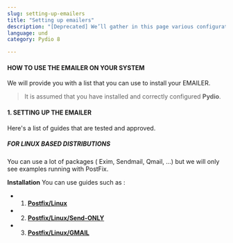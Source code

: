 ```yaml
---
slug: setting-up-emailers
title: "Setting up emailers"
description: "[Deprecated] We’ll gather in this page various configuration and guides to have emailing working on various systems."
language: und
category: Pydio 8

---
```


#### HOW TO USE THE EMAILER ON YOUR SYSTEM
We will provide you with a list that you can use to install your EMAILER.

>It is assumed that you have installed and correctly configured **Pydio**.

#### 1. SETTING UP THE EMAILER
Here's a list of guides that are tested and approved.

##### FOR LINUX BASED DISTRIBUTIONS
You can use a lot of packages ( Exim, Sendmail, Qmail, ...) but we will only see examples running with PostFix.

**Installation**
You can use guides such as :
+ 1. **[Postfix/Linux](https://www.digitalocean.com/community/tutorials/how-to-install-and-configure-postfix-on-ubuntu-16-04)**
+ 2. **[Postfix/Linux/Send-ONLY](https://www.digitalocean.com/community/tutorials/how-to-install-and-configure-postfix-as-a-send-only-smtp-server-on-ubuntu-16-04)**
+ 3. **[Postfix/Linux/GMAIL](https://linode.com/docs/email/postfix/configure-postfix-to-send-mail-using-gmail-and-google-apps-on-debian-or-ubuntu/)**